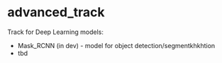# advanced_track
Track for Deep Learning models:
* Mask_RCNN (in dev) - model for object detection/segmentkhkhtion
* tbd
